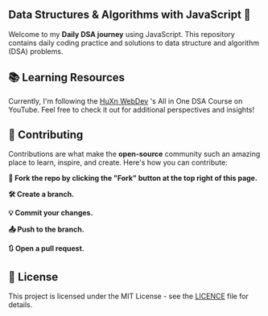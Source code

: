 ## Data Structures & Algorithms with JavaScript 🚀

Welcome to my **Daily DSA journey** using JavaScript. This repository contains daily coding practice and solutions to data structure and algorithm (DSA) problems.

## 📚 Learning Resources

Currently, I'm following the [HuXn WebDev](https://github.com/HuXn-WebDev) 's All in One DSA Course on YouTube. Feel free to check it out for additional perspectives and insights!

## 🤝 Contributing

Contributions are what make the **open-source** community such an amazing place to learn, inspire, and create. Here's how you can contribute:

**🍴 Fork the repo by clicking the "Fork" button at the top right of this page.**

**🛠️ Create a branch.**

**💡 Commit your changes.**

**📤 Push to the branch.**

**🔃 Open a pull request.**

## 📝 License

This project is licensed under the MIT License - see the [LICENCE](LICENCE) file for details.
